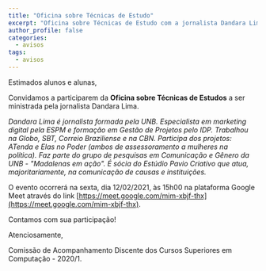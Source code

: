 ```yaml
---
title: "Oficina sobre Técnicas de Estudo"
excerpt: "Oficina sobre Técnicas de Estudo com a jornalista Dandara Lima no dia 12/02/2021 às 15h"
author_profile: false
categories:
  - avisos
tags:
  - avisos
---
```


Estimados alunos e alunas,

Convidamos a participarem da <b>Oficina sobre Técnicas de Estudos</b> a ser ministrada pela jornalista Dandara Lima.

<i>Dandara Lima é jornalista formada pela UNB. Especialista em marketing digital pela ESPM e formação em Gestão de Projetos pelo IDP. Trabalhou na Globo, SBT, Correio Braziliense e na CBN. Participa dos projetos: ATenda e Elas no Poder (ambos de assessoramento a mulheres na política). Faz parte do grupo de pesquisas  em Comunicação e Gênero da UNB - "Madalenas em ação". É sócia do Estúdio Pavio Criativo que atua, majoritariamente, na comunicação de causas e instituições. </i>

O evento ocorrerá na sexta, dia 12/02/2021, às 15h00 na plataforma Google Meet através do link [https://meet.google.com/mim-xbjf-thx](https://meet.google.com/mim-xbjf-thx).


Contamos com sua participação!

Atenciosamente,

Comissão de Acompanhamento Discente dos Cursos Superiores em Computação - 2020/1.





